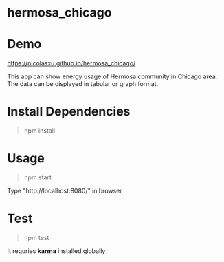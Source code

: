 # hermosa_chicago

# Demo 

https://nicolasxu.github.io/hermosa_chicago/


This app can show energy usage of Hermosa community in  Chicago area. The data can be displayed in tabular or graph format. 

# Install Dependencies

>npm install


# Usage

>npm start

Type "http://localhost:8080/" in browser

# Test

>npm test

It requries **karma** installed globally
